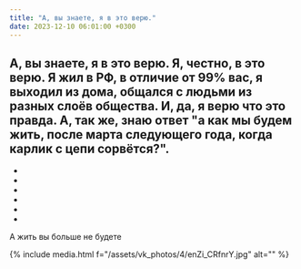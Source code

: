 ```yaml
---
title: "А, вы знаете, я в это верю."
date: 2023-12-10 06:01:00 +0300
---
```


А, вы знаете, я в это верю.
Я, честно, в это верю. Я жил в РФ, в отличие от 99% вас, я выходил из дома, общался с людьми из разных слоёв общества.
И, да, я верю что это правда. А, так же, знаю ответ "а как мы будем жить, после марта следующего года, когда карлик с цепи сорвётся?".
-
-
-
-
-
-
-
А жить вы больше не будете

{% include media.html f="/assets/vk_photos/4/enZi_CRfnrY.jpg" alt="" %}
